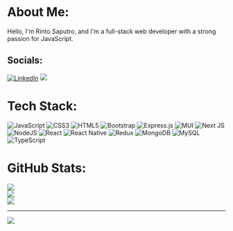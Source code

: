 # About Me:
Hello, I'm Rinto Saputro, and I'm a full-stack web developer with a strong passion for JavaScript.


## Socials:
[![LinkedIn](https://img.shields.io/badge/LinkedIn-%230077B5.svg?logo=linkedin&logoColor=white)](https://linkedin.com/in/rintosaputro) 
[<img src="https://img.shields.io/badge/Gmail-D14836?style=for-the-badge&logo=gmail&logoColor=white"/>](mailto:saputrorinto@gmail.com)

# Tech Stack:
![JavaScript](https://img.shields.io/badge/javascript-%23323330.svg?style=for-the-badge&logo=javascript&logoColor=%23F7DF1E) ![CSS3](https://img.shields.io/badge/css3-%231572B6.svg?style=for-the-badge&logo=css3&logoColor=white) ![HTML5](https://img.shields.io/badge/html5-%23E34F26.svg?style=for-the-badge&logo=html5&logoColor=white) ![Bootstrap](https://img.shields.io/badge/bootstrap-%23563D7C.svg?style=for-the-badge&logo=bootstrap&logoColor=white) ![Express.js](https://img.shields.io/badge/express.js-%23404d59.svg?style=for-the-badge&logo=express&logoColor=%2361DAFB) ![MUI](https://img.shields.io/badge/MUI-%230081CB.svg?style=for-the-badge&logo=material-ui&logoColor=white) ![Next JS](https://img.shields.io/badge/Next-black?style=for-the-badge&logo=next.js&logoColor=white) ![NodeJS](https://img.shields.io/badge/node.js-6DA55F?style=for-the-badge&logo=node.js&logoColor=white) ![React](https://img.shields.io/badge/react-%2320232a.svg?style=for-the-badge&logo=react&logoColor=%2361DAFB) ![React Native](https://img.shields.io/badge/react_native-%2320232a.svg?style=for-the-badge&logo=react&logoColor=%2361DAFB) ![Redux](https://img.shields.io/badge/redux-%23593d88.svg?style=for-the-badge&logo=redux&logoColor=white) ![MongoDB](https://img.shields.io/badge/MongoDB-%234ea94b.svg?style=for-the-badge&logo=mongodb&logoColor=white) ![MySQL](https://img.shields.io/badge/mysql-%2300f.svg?style=for-the-badge&logo=mysql&logoColor=white) ![TypeScript](https://img.shields.io/badge/typescript-%23007ACC.svg?style=for-the-badge&logo=typescript&logoColor=white)
# GitHub Stats:
![](https://github-readme-stats.vercel.app/api?username=rintosaputro&theme=dark&hide_border=true&include_all_commits=false&count_private=true)<br/>
![](https://github-readme-streak-stats.herokuapp.com/?user=rintosaputro&theme=dark&hide_border=true)<br/>
![](https://github-readme-stats.vercel.app/api/top-langs/?username=rintosaputro&theme=dark&hide_border=true&include_all_commits=false&count_private=true&layout=compact)

---
[![](https://visitcount.itsvg.in/api?id=rintosaputro&icon=0&color=0)](https://visitcount.itsvg.in)

<!-- Proudly created with GPRM ( https://gprm.itsvg.in ) -->
